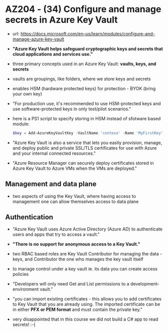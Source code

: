 # AZ204 - (34) Configure and manage secrets in Azure Key Vault

- url: <https://docs.microsoft.com/en-us/learn/modules/configure-and-manage-azure-key-vault>
- **"Azure Key Vault helps safeguard cryptographic keys and secrets that cloud applications and services use."**
- three primary concepts used in an Azure Key Vault: **vaults, keys, and secrets**
- vaults are groupings, like folders, where we store keys and secrets
- enables HSM (hardware protected keys) for protection - BYOK (bring your own key)
- "For production use, it's recommended to use HSM-protected keys and use software-protected keys in only test/pilot scenarios."

- here is a PS1 script to specify storing in HSM instead of sfotware based module:
  
  ```powershell
  $key = Add-AzureKeyVaultKey -VaultName 'contoso' -Name 'MyFirstKey' -Destination 'HSM'
  ```

- "Azure Key Vault is also a service that lets you easily provision, manage, and deploy public and private SSL/TLS certificates for use with Azure and your internal connected resources."
- "Azure Resource Manager can securely deploy certificates stored in Azure Key Vault to Azure VMs when the VMs are deployed."

## Management and data plane

- two aspects of using the Key Vault, where having access to management one can allow themselves access to data plane

## Authentication

- "Azure Key Vault uses Azure Active Directory (Azure AD) to authenticate users and apps that try to access a vault."
- **"There is no support for anonymous access to a Key Vault."**
- two RBAC based roles are Key Vault Contributor for managing the data - keys, and Contributor the one who manages the key vault itself
- to manage control under a key vault ie. its data you can create access policies
- "Developers will only need Get and List permissions to a development-environment vault."

- "you can import existing certificates - this allows you to add certificates to Key Vault that you are already using. The imported certificate can be in either **PFX or PEM format** and must contain the private key."

- very disappointed  that in this course we did not build a C# app to read secrets! :-(
